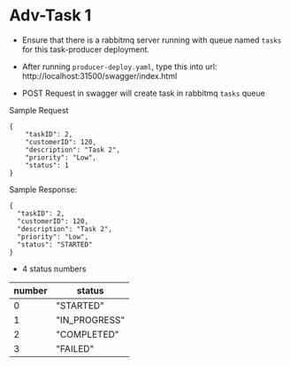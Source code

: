 # Adv-Task 1



- Ensure that there is a rabbitmq server running with queue named `tasks` for this task-producer deployment. 
- After running `producer-deploy.yaml`,  type this into url: http://localhost:31500/swagger/index.html 

- POST Request in swagger will create task in rabbitmq `tasks` queue

Sample Request
```
{
    "taskID": 2,
    "customerID": 120,
    "description": "Task 2",
    "priority": "Low",
    "status": 1
}
```

Sample Response:
```
{
  "taskID": 2,
  "customerID": 120,
  "description": "Task 2",
  "priority": "Low",
  "status": "STARTED"
}
```

- 4 status numbers

| number | status     |
|---|---------------|
| 0 | "STARTED"     |
| 1 | "IN_PROGRESS" |
| 2 | "COMPLETED"   |
| 3 | "FAILED"      |

